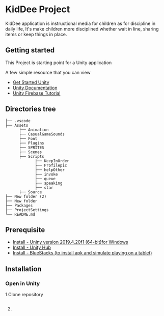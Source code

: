 # KidDee Project
 KidDee application is instructional media for children as for discipline in daily life, It's make children more disciplined whether wait in line, 
sharing items or keep things in place. 
## Getting started
This Project is starting point for a Unity application

A few simple resource that you can view
* [Get Started Unity](https://docs.unity3d.com/Manual/GettingStarted.html)
* [Unity Documentation](https://docs.unity3d.com/560/Documentation/ScriptReference/index.html)
* [Unity Firebase Tutorial](https://firebase.google.com/docs/database/unity/start)
## Directories tree
    
    ├── .vscode                  
    ├── Assets
          ├── Animation
          ├── CasualGameSounds
          ├── Font
          ├── Plugins
          ├── SPRITES
          ├── Scenes
          ├── Scripts
                 ├── KeepInOrder
                 ├── Profilepic
                 ├── helpOther
                 ├── invoke
                 ├── queue
                 ├── speaking
                 ├── star
          ├── Source
    ├── New folder (2)                 
    ├── New folder            
    ├── Packages              
    ├── ProjectSettings                
    └── README.md
    
## Prerequisite
* [Install - Uniny version 2019.4.20f1 (64-bit)for Windows](https://unity3d.com/get-unity/download/archive)
* [Install - Unity Hub](https://unity3d.com/get-unity/download)
* [Install - BlueStacks (to install apk and simulate playing on a tablet)](https://www.bluestacks.com/th/index.html)
## Installation
### Open in Unity
1.Clone repository
``` bash

```
2.

